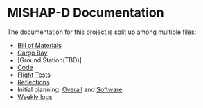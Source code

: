 # MISHAP-D Documentation
The documentation for this project is split up among multiple files:
* [Bill of Materials](/docs/bill_of_materials.md)
* [Cargo Bay](/docs/CargoBayCAD.md)
* [Ground Station(TBD)]
* [Code](/docs/code.md)
* [Flight Tests](/docs/flight_tests.md)
* [Reflections](/docs/reflections.md)
* Initial planning: [Overall](/docs/PLANNING.md) and [Software](SOFTWAREPLANNING.md)
* [Weekly logs](/docs/WEEKLYLOG.md)